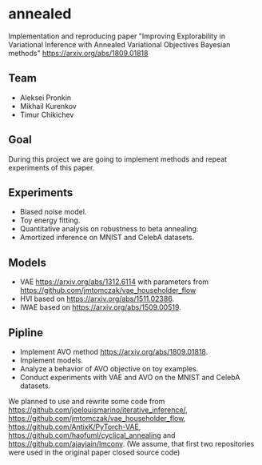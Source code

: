 # annealed

Implementation and reproducing paper "Improving Explorability in Variational Inference with Annealed Variational Objectives Bayesian methods" https://arxiv.org/abs/1809.01818

## Team

- Aleksei Pronkin
- Mikhail Kurenkov
- Timur Chikichev

## Goal

During this project we are going to implement methods and repeat experiments of this paper. 

## Experiments

- Biased noise model.
- Toy energy fitting.
- Quantitative analysis on robustness to beta annealing.
- Amortized inference on MNIST and CelebA datasets.

## Models

- VAE https://arxiv.org/abs/1312.6114 with parameters from https://github.com/jmtomczak/vae_householder_flow
- HVI based on https://arxiv.org/abs/1511.02386.
- IWAE based on https://arxiv.org/abs/1509.00519.

## Pipline

- Implement AVO method https://arxiv.org/abs/1809.01818.
- Implement models.
- Analyze a behavior of AVO objective on toy examples.
- Conduct experiments with VAE and AVO on the MNIST and CelebA datasets.

We planned to use and rewrite some code from https://github.com/joelouismarino/iterative_inference/, https://github.com/jmtomczak/vae_householder_flow, https://github.com/AntixK/PyTorch-VAE, https://github.com/haofuml/cyclical_annealing and https://github.com/ajayjain/lmconv. (We assume, that first two repositories were used in the original paper closed source code) 

